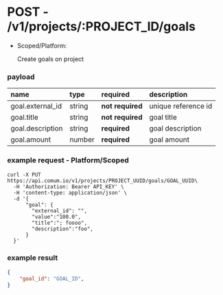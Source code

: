 # POST - /v1/projects/:PROJECT_ID/goals

- Scoped/Platform:

    Create goals on project

### payload

| name | type | required | description |
| :--- | :--- | :--- | :--- |
| goal.external_id | string | **not required** | unique reference id |
| goal.title | string | **not required** | goal title |
| goal.description| string | **required** | goal description |
| goal.amount | number | **required** | goal amount |

### example request - Platform/Scoped

```curl
curl -X PUT https://api.comum.io/v1/projects/PROJECT_UUID/goals/GOAL_UUID\
  -H 'Authorization: Bearer API_KEY' \
  -H 'content-type: application/json' \
  -d '{ 
	  "goal": {
		"external_id": "",
		"value":"100.0",
		"title":"; foooo",
		"description":"foo",
	  }
  }'
```

### example result

```json
{
	"goal_id": "GOAL_ID",
}
```
